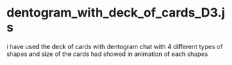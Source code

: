 # dentogram_with_deck_of_cards_D3.js
i have used the deck of cards with dentogram chat with 4 different types of shapes and size of the cards had showed in animation of each shapes
